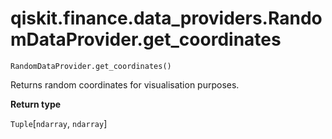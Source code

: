 # qiskit.finance.data\_providers.RandomDataProvider.get\_coordinates

`RandomDataProvider.get_coordinates()`

Returns random coordinates for visualisation purposes.

**Return type**

`Tuple`\[`ndarray`, `ndarray`]
